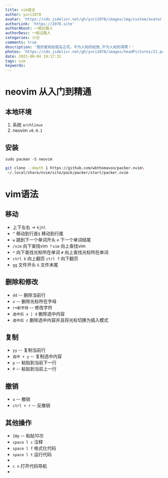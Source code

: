```yaml
---
title: vim语法
author: yuri2078
avatar: 'https://cdn.jsdelivr.net/gh/yuri2078/images/img/custom/avatar.jpg'
authorLink: 'https://2078.site'
authorAbout: 一般过路人
authorDesc: 一般过路人
categories: 小记
comments: true
description: '我的爱宛如孤岛之花，不为人知的绽放,不为人知的凋零！'
photos: 'https://cdn.jsdelivr.net/gh/yuri2078/images/headPictures/21.png'
date: 2022-08-04 19:17:31
tags: vim
keywords:
---
```

# neovim 从入门到精通

## 本地环境

1. 系统 `archlinux`
2. neovim `v0.9.1`

## 安装

`sudo pacman -S neovim`

```bash
git clone --depth 1 https://github.com/wbthomason/packer.nvim\
 ~/.local/share/nvim/site/pack/packer/start/packer.nvim
```



# vim语法

## 移动

- 上下左右 -> `kjhl`
- `^` 移动到行首`$` 移动到行尾
- `w` 跳到下一个单词开头 `e` 下一个单词结尾
-  `/vim` 向下查找vim `？vim` 向上查找vim
-  `*` 向下查找光标所在单词 `#` 向上查找光标所在单词
-  `ctrl b` 向上翻页 `ctrl f` 向下翻页 
-  `gg` 文件开头 `G` 文件末尾

## 删除和修改

- `dd` -- 删除当前行
- `x` -- 删除光标所在字母
- `r+新字母` -- 修改字符
- `选中后 x | d` 删除选中内容
- `选中后 c` 删除选中内容并且将光标切换为插入模式

## 复制

- `yy` -- 复制当前行
- `选中 + y` -- 复制选中内容
- `p` -- 粘贴到当前下一行
- `P` -- 粘贴到当前上一行

## 撤销

- `u` -- 撤销
- `ctrl + r` -- 反撤销

## 其他操作

- `10p` -- 粘贴10次
- `space l c` 注释
- `space l f` 格式化代码
- `space l t` 运行代码
- 
- `c n` 打开代码导航
- 